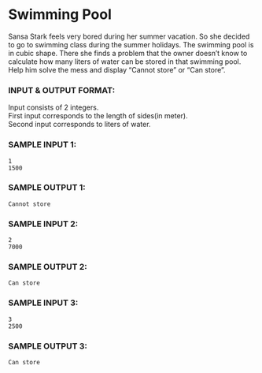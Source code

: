 # Swimming Pool

Sansa Stark feels very bored during her summer vacation.
So she decided to go to swimming class during the summer holidays.
The swimming pool is in cubic shape.
There she finds a problem that the owner doesn’t know to calculate how many
liters of water can be stored in that swimming pool. 
Help him solve the mess and display “Cannot store” or “Can store”.

### INPUT & OUTPUT FORMAT:

Input consists of 2 integers. <br>
First input corresponds to the length of sides(in meter). <br>
Second input corresponds to liters of water.

### SAMPLE INPUT 1:

```
1
1500
```

### SAMPLE OUTPUT 1:

```
Cannot store
```

### SAMPLE INPUT 2:

```
2
7000
```

### SAMPLE OUTPUT 2:

```
Can store
```

### SAMPLE INPUT 3:

```
3
2500
```

### SAMPLE OUTPUT 3:

```
Can store
```
